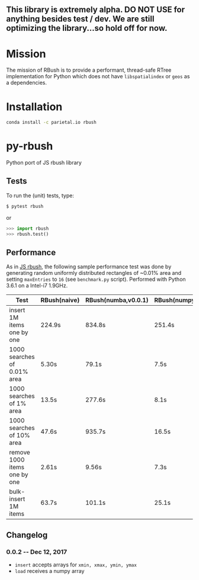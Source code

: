 This library is extremely alpha.  DO NOT USE for anything besides test / dev. We are still optimizing the library...so hold off for now.
-------

# Mission
The mission of RBush is to provide a performant, thread-safe RTree implementation for Python which
does not have `libspatialindex` or `geos` as a dependencies.

# Installation
```bash
conda install -c parietal.io rbush
```

# py-rbush
Python port of JS rbush library

## Tests

To run the (unit) tests, type:

```bash
$ pytest rbush
```

or

```python
>>> import rbush
>>> rbush.test()
```


## Performance

As in [JS rbush](https://github.com/mourner/rbush),
the following sample performance test was done by generating
random uniformly distributed rectangles of ~0.01% area and setting `maxEntries` to `16`
(see `benchmark.py` script).
Performed with Python 3.6.1 on a Intel-i7 1.9GHz.

Test                         | RBush(naive) | RBush(numba,v0.0.1) | RBush(numpy,v0.0.2)
---------------------------- | ------------ | ------------------- | -------------------
insert 1M items one by one   | 224.9s       | 834.8s              | 251.4s
1000 searches of 0.01% area  | 5.30s        | 79.1s               | 7.5s
1000 searches of 1% area     | 13.5s        | 277.6s              | 8.1s
1000 searches of 10% area    | 47.6s        | 935.7s              | 16.5s
remove 1000 items one by one | 2.61s        | 9.56s               | 7.3s
bulk-insert 1M items         | 63.7s        | 101.1s              | 25.1s


## Changelog

### 0.0.2 -- Dec 12, 2017

* `insert` accepts arrays for `xmin, xmax, ymin, ymax`
* `load` receives a numpy array
